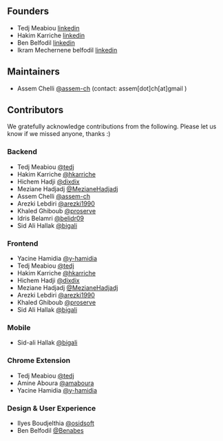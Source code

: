
## Founders
- Tedj Meabiou [linkedin](https://qa.linkedin.com/in/tedj-meabiou-a6309548)
- Hakim Karriche  [linkedin](https://dz.linkedin.com/in/hakimkarriche/en)
- Ben Belfodil  [linkedin](https://qa.linkedin.com/in/belfodil-ben-3a106781/en)
- Ikram Mechernene belfodil [linkedin](https://qa.linkedin.com/in/ikram-mechernene-belfodil-0178305)

## Maintainers
- Assem Chelli [@assem-ch](https://github.com/assem-ch) (contact: assem[dot]ch[at]gmail )


## Contributors

We gratefully acknowledge contributions from the following. Please let us know if we missed anyone, thanks :)

### Backend
- Tedj Meabiou [@tedj](https://github.com/tedj)
- Hakim Karriche [@hkarriche](https://github.com/hkarriche)
- Hichem Hadji [@dixdix](https://github.com/dixdix)
- Meziane Hadjadj [@MezianeHadjadj](https://github.com/MezianeHadjadj)
- Assem Chelli [@assem-ch](https://github.com/assem-ch)
- Arezki Lebdiri [@arezki1990](https://github.com/arezki1990)
- Khaled Ghiboub [@proserve](https://github.com/proserve)
- Idris Belamri [@belidr09](https://github.com/belidr09)
- Sid Ali Hallak [@bigali](https://github.com/bigali)

### Frontend
- Yacine Hamidia [@y-hamidia](https://github.com/y-hamidia)
- Tedj Meabiou [@tedj](https://github.com/tedj)
- Hakim Karriche [@hkarriche](https://github.com/hkarriche)
- Hichem Hadji [@dixdix](https://github.com/dixdix)
- Meziane Hadjadj [@MezianeHadjadj](https://github.com/MezianeHadjadj)
- Arezki Lebdiri [@arezki1990](https://github.com/arezki1990)
- Khaled Ghiboub [@proserve](https://github.com/proserve)
- Sid Ali Hallak [@bigali](https://github.com/bigali)

### Mobile
- Sid-ali Hallak [@bigali](https://github.com/bigali)


### Chrome Extension
- Tedj Meabiou [@tedj](https://github.com/tedj)
- Amine Aboura [@amaboura](https://github.com/amaboura)
- Yacine Hamidia [@y-hamidia](https://github.com/y-hamidia)


### Design & User Experience
- Ilyes Boudjelthia [@osidsoft](https://github.com/osidsoft)
- Ben Belfodil [@Benabes](https://github.com/Benabes)
